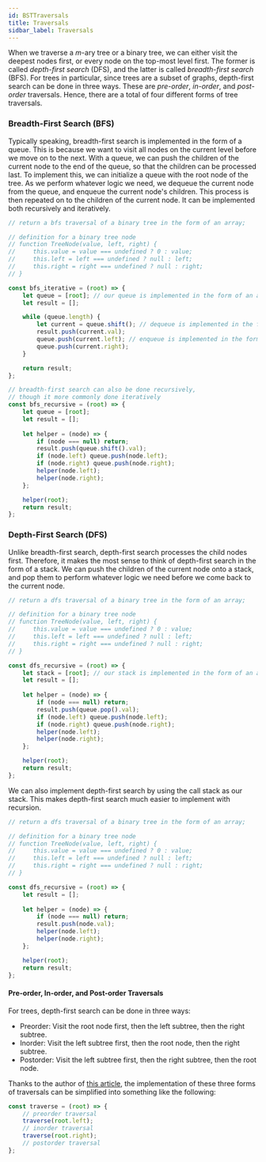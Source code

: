 ```yaml
---
id: BSTTraversals
title: Traversals
sidbar_label: Traversals
---
```


When we traverse a *m*-ary tree or a binary tree, we can either visit the deepest nodes first, or every node on the top-most level first. The former is called *depth-first search* (DFS), and the latter is called *breadth-first search* (BFS). For trees in particular, since trees are a subset of graphs, depth-first search can be done in three ways. These are *pre-order*, *in-order*, and *post-order* traversals. Hence, there are a total of four different forms of tree traversals. 

### Breadth-First Search (BFS)
Typically speaking, breadth-first search is implemented in the form of a queue. This is because we want to visit all nodes on the current level before we move on to the next. With a queue, we can push the children of the current node to the end of the queue, so that the children can be processed last. To implement this, we can initialize a queue with the root node of the tree. As we perform whatever logic we need, we dequeue the current node from the queue, and enqueue the current node's children. This process is then repeated on to the children of the current node. It can be implemented both recursively and iteratively. 

```javascript
// return a bfs traversal of a binary tree in the form of an array;

// definition for a binary tree node
// function TreeNode(value, left, right) {
//     this.value = value === undefined ? 0 : value;
//     this.left = left === undefined ? null : left;
//     this.right = right === undefined ? null : right;
// }

const bfs_iterative = (root) => {
    let queue = [root]; // our queue is implemented in the form of an array
    let result = [];

    while (queue.length) {
        let current = queue.shift(); // dequeue is implemented in the form of the shift method
        result.push(current.val);
        queue.push(current.left); // enqueue is implemented in the form of the push method
        queue.push(current.right);
    }

    return result;
};

// breadth-first search can also be done recursively, 
// though it more commonly done iteratively
const bfs_recursive = (root) => {
    let queue = [root]; 
    let result = [];
    
    let helper = (node) => {
        if (node === null) return;
        result.push(queue.shift().val); 
        if (node.left) queue.push(node.left);
        if (node.right) queue.push(node.right);
        helper(node.left); 
        helper(node.right);
    };

    helper(root);
    return result;
};
```

### Depth-First Search (DFS)
Unlike breadth-first search, depth-first search processes the child nodes first. Therefore, it makes the most sense to think of depth-first search in the form of a stack. We can push the children of the current node onto a stack, and pop them to perform whatever logic we need before we come back to the current node. 

```javascript
// return a dfs traversal of a binary tree in the form of an array;

// definition for a binary tree node
// function TreeNode(value, left, right) {
//     this.value = value === undefined ? 0 : value;
//     this.left = left === undefined ? null : left;
//     this.right = right === undefined ? null : right;
// }

const dfs_recursive = (root) => {
    let stack = [root]; // our stack is implemented in the form of an array
    let result = [];
    
    let helper = (node) => {
        if (node === null) return;
        result.push(queue.pop().val);
        if (node.left) queue.push(node.left); 
        if (node.right) queue.push(node.right);
        helper(node.left); 
        helper(node.right);
    };

    helper(root);
    return result;
};
```

We can also implement depth-first search by using the call stack as our stack. This makes depth-first search much easier to implement with recursion.

```javascript
// return a dfs traversal of a binary tree in the form of an array;

// definition for a binary tree node
// function TreeNode(value, left, right) {
//     this.value = value === undefined ? 0 : value;
//     this.left = left === undefined ? null : left;
//     this.right = right === undefined ? null : right;
// }

const dfs_recursive = (root) => {
    let result = [];
    
    let helper = (node) => {
        if (node === null) return;
        result.push(node.val);
        helper(node.left); 
        helper(node.right);
    };

    helper(root);
    return result;
};
```

#### Pre-order, In-order, and Post-order Traversals
For trees, depth-first search can be done in three ways:
- Preorder: Visit the root node first, then the left subtree, then the right subtree.
- Inorder: Visit the left subtree first, then the root node, then the right subtree.
- Postorder: Visit the left subtree first, then the right subtree, then the root node. 

Thanks to the author of <a href="https://github.com/jw642459986/fucking-algorithm/blob/english/think_like_computer/Framework%20and%20thoughts%20about%20learning%20data%20structure%20and%20algorithm.md">this article</a>, the implementation of these three forms of traversals can be simplified into something like the following: 

```javascript
const traverse = (root) => {
    // preorder traversal
    traverse(root.left);
    // inorder traversal
    traverse(root.right);
    // postorder traversal
};
```